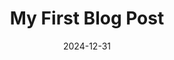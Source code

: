 ---
title: "My First Blog Post"
date: 2024-12-31
categories: ["Tech"]
tags: ["Hugo", "Blog"]
draft: false
---